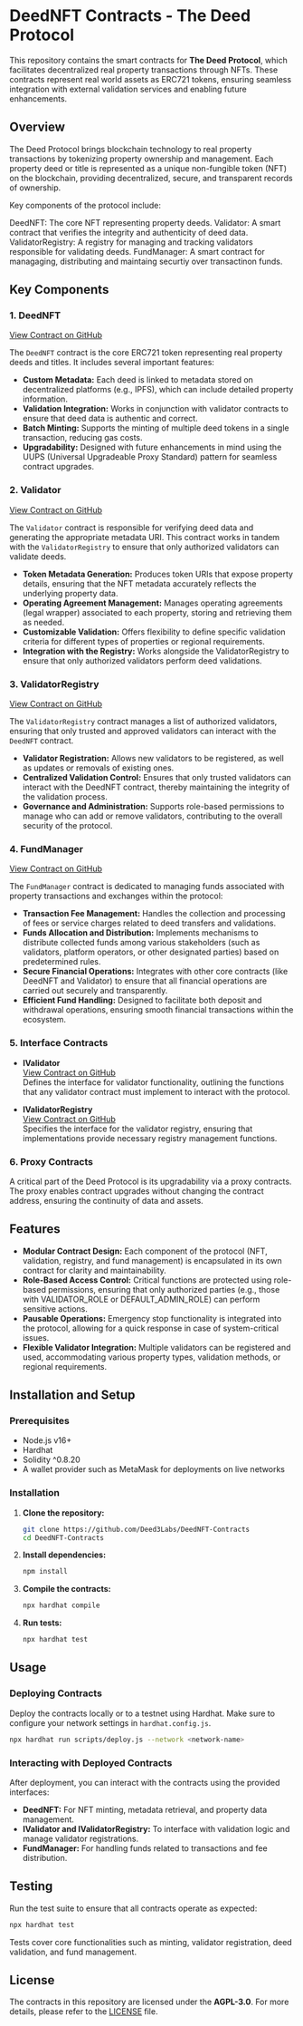 # DeedNFT Contracts - The Deed Protocol

This repository contains the smart contracts for **The Deed Protocol**, which facilitates decentralized real property transactions through NFTs. These contracts represent real world assets as ERC721 tokens, ensuring seamless integration with external validation services and enabling future enhancements.

## Overview

The Deed Protocol brings blockchain technology to real property transactions by tokenizing property ownership and management. Each property deed or title is represented as a unique non-fungible token (NFT) on the blockchain, providing decentralized, secure, and transparent records of ownership.

Key components of the protocol include:

DeedNFT: The core NFT representing property deeds.
Validator: A smart contract that verifies the integrity and authenticity of deed data.
ValidatorRegistry: A registry for managing and tracking validators responsible for validating deeds.
FundManager: A smart contract for managaging, distributing and maintaing securtiy over transactinon funds.

## Key Components

### 1. DeedNFT

[View Contract on GitHub](https://github.com/Deed3Labs/DeedNFT-Contracts/blob/contract-changes/src/DeedNFT.sol)

The `DeedNFT` contract is the core ERC721 token representing real property deeds and titles. It includes several important features:

- **Custom Metadata:** Each deed is linked to metadata stored on decentralized platforms (e.g., IPFS), which can include detailed property information.
- **Validation Integration:** Works in conjunction with validator contracts to ensure that deed data is authentic and correct.
- **Batch Minting:** Supports the minting of multiple deed tokens in a single transaction, reducing gas costs.
- **Upgradability:** Designed with future enhancements in mind using the UUPS (Universal Upgradeable Proxy Standard) pattern for seamless contract upgrades.

### 2. Validator

[View Contract on GitHub](https://github.com/Deed3Labs/DeedNFT-Contracts/blob/contract-changes/src/Validator.sol)

The `Validator` contract is responsible for verifying deed data and generating the appropriate metadata URI. This contract works in tandem with the `ValidatorRegistry` to ensure that only authorized validators can validate deeds.

- **Token Metadata Generation:** Produces token URIs that expose property details, ensuring that the NFT metadata accurately reflects the underlying property data.
- **Operating Agreement Management:** Manages operating agreements (legal wrapper) associated to each property, storing and retrieving them as needed.
- **Customizable Validation:** Offers flexibility to define specific validation criteria for different types of properties or regional requirements.
- **Integration with the Registry:** Works alongside the ValidatorRegistry to ensure that only authorized validators perform deed validations.

### 3. ValidatorRegistry

[View Contract on GitHub](https://github.com/Deed3Labs/DeedNFT-Contracts/blob/contract-changes/src/ValidatorRegistry.sol)

The `ValidatorRegistry` contract manages a list of authorized validators, ensuring that only trusted and approved validators can interact with the `DeedNFT` contract.

- **Validator Registration:** Allows new validators to be registered, as well as updates or removals of existing ones.
- **Centralized Validation Control:** Ensures that only trusted validators can interact with the DeedNFT contract, thereby maintaining the integrity of the validation process.
- **Governance and Administration:** Supports role-based permissions to manage who can add or remove validators, contributing to the overall security of the protocol.

### 4. FundManager

[View Contract on GitHub](https://github.com/Deed3Labs/DeedNFT-Contracts/blob/contract-changes/src/FundManager.sol)

The `FundManager` contract is dedicated to managing funds associated with property transactions and exchanges within the protocol:

- **Transaction Fee Management:** Handles the collection and processing of fees or service charges related to deed transfers and validations.
- **Funds Allocation and Distribution:** Implements mechanisms to distribute collected funds among various stakeholders (such as validators, platform operators, or other designated parties) based on predetermined rules.
- **Secure Financial Operations:** Integrates with other core contracts (like DeedNFT and Validator) to ensure that all financial operations are carried out securely and transparently.
- **Efficient Fund Handling:** Designed to facilitate both deposit and withdrawal operations, ensuring smooth financial transactions within the ecosystem.

### 5. Interface Contracts

- **IValidator**  
  [View Contract on GitHub](https://github.com/Deed3Labs/DeedNFT-Contracts/blob/contract-changes/src/IValidator.sol)  
  Defines the interface for validator functionality, outlining the functions that any validator contract must implement to interact with the protocol.

- **IValidatorRegistry**  
  [View Contract on GitHub](https://github.com/Deed3Labs/DeedNFT-Contracts/blob/contract-changes/src/IValidatorRegistry.sol)  
  Specifies the interface for the validator registry, ensuring that implementations provide necessary registry management functions.

### 6. **Proxy Contracts**
A critical part of the Deed Protocol is its upgradability via a proxy contracts. The proxy enables contract upgrades without changing the contract address, ensuring the continuity of data and assets.

## Features

- **Modular Contract Design:** Each component of the protocol (NFT, validation, registry, and fund management) is encapsulated in its own contract for clarity and maintainability.
- **Role-Based Access Control:** Critical functions are protected using role-based permissions, ensuring that only authorized parties (e.g., those with VALIDATOR_ROLE or DEFAULT_ADMIN_ROLE) can perform sensitive actions.
- **Pausable Operations:** Emergency stop functionality is integrated into the protocol, allowing for a quick response in case of system-critical issues.
- **Flexible Validator Integration:** Multiple validators can be registered and used, accommodating various property types, validation methods, or regional requirements.

## Installation and Setup

### Prerequisites

- Node.js v16+
- Hardhat
- Solidity ^0.8.20
- A wallet provider such as MetaMask for deployments on live networks

### Installation

1. **Clone the repository:**

   ```bash
   git clone https://github.com/Deed3Labs/DeedNFT-Contracts
   cd DeedNFT-Contracts
   ```

2. **Install dependencies:**

   ```bash
   npm install
   ```

3. **Compile the contracts:**

   ```bash
   npx hardhat compile
   ```

4. **Run tests:**

   ```bash
   npx hardhat test
   ```

## Usage

### Deploying Contracts

Deploy the contracts locally or to a testnet using Hardhat. Make sure to configure your network settings in `hardhat.config.js`.

```bash
npx hardhat run scripts/deploy.js --network <network-name>
```

### Interacting with Deployed Contracts

After deployment, you can interact with the contracts using the provided interfaces:
- **DeedNFT:** For NFT minting, metadata retrieval, and property data management.
- **IValidator and IValidatorRegistry:** To interface with validation logic and manage validator registrations.
- **FundManager:** For handling funds related to transactions and fee distribution.

## Testing

Run the test suite to ensure that all contracts operate as expected:

```bash
npx hardhat test
```

Tests cover core functionalities such as minting, validator registration, deed validation, and fund management.

## License

The contracts in this repository are licensed under the **AGPL-3.0**. For more details, please refer to the [LICENSE](LICENSE) file.
